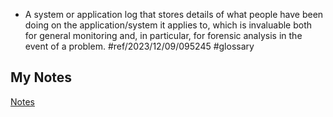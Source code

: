 - A system or application log that stores details of what people have been doing on the application/system it applies to, which is invaluable both for general monitoring and, in particular, for forensic analysis in the event of a problem. #ref/2023/12/09/095245 #glossary
## My Notes
[Notes](mynotes/audit-log-notes.md)
